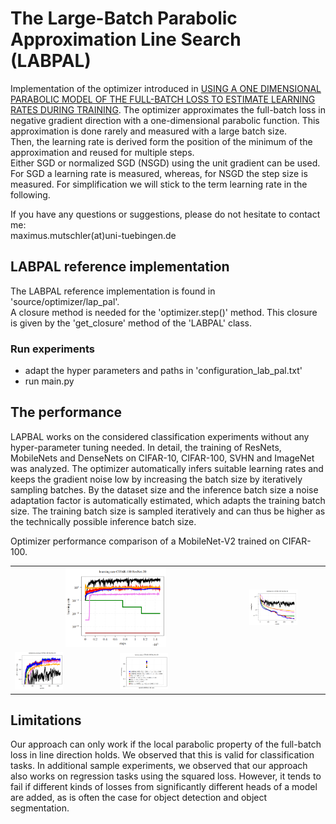 # The Large-Batch Parabolic Approximation Line Search (LABPAL) 
Implementation of the optimizer introduced in [USING A ONE DIMENSIONAL PARABOLIC MODEL
OF THE FULL-BATCH LOSS TO ESTIMATE LEARNING
RATES DURING TRAINING](https://arxiv.org/pdf/2108.13880.pdf).
The optimizer approximates the full-batch loss in negative gradient direction with a one-dimensional parabolic function.
This approximation is done rarely and measured with a large batch size.  
Then, the learning rate is derived form the position of the minimum of the approximation and reused for
 multiple steps.  
Either SGD or normalized SGD (NSGD) using the unit gradient can be used. For SGD a learning rate is measured, whereas, for NSGD the step size is measured. 
For simplification we will stick to the term learning rate in the following.   

If you have any questions or suggestions, please do not hesitate to contact me:   
maximus.mutschler(at)uni-tuebingen.de

## LABPAL reference implementation  
The LABPAL reference implementation is found in 'source/optimizer/lap_pal'.  
A closure method is needed for the 'optimizer.step()' method. This closure is given by the 'get_closure' method of the 'LABPAL' class.

### Run experiments  
- adapt the hyper parameters and paths in 'configuration_lab_pal.txt'  
- run main.py  

## The performance
LAPBAL works on the considered classification experiments without any hyper-parameter tuning needed.
In detail, the training of ResNets, MobileNets and DenseNets on CIFAR-10, CIFAR-100, SVHN and ImageNet was analyzed.
The optimizer automatically infers suitable learning rates and keeps the gradient noise low by increasing the batch size by iteratively sampling batches.
By the dataset size and the inference batch size a noise adaptation factor is automatically estimated, which adapts the training batch size. 
The training batch size is sampled iteratively and can thus be higher as the technically possible inference batch size.

 <table style="width:100%">
  <tr>
      <td colspan="2" align=center  ><img src="plots/learning_rate.png" width="50%" ></td>
      <td colspan="2" align=center  ><img src="plots/training_loss.png" width="50%" ></td>
  </tr>
  <tr>
    <td><img src="plots/validation_accuracy.png"  width="50%"></td>
    <td><img src="plots/test_accuracy.png"  width="50%"></td>
  </tr>
Optimizer performance comparison of a MobileNet-V2 trained on CIFAR-100. 

</table> 


## Limitations
Our approach can only work if the local parabolic property of the full-batch loss in line direction
holds. We observed that this is valid for classification tasks. In additional sample experiments, we
observed that our approach also works on regression tasks using the squared loss. However, it tends
to fail if different kinds of losses from significantly different heads of a model are added, as is often
the case for object detection and object segmentation.



